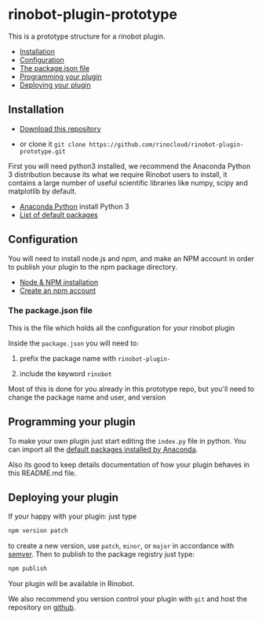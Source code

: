# rinobot-plugin-prototype

This is a prototype structure for a rinobot plugin.

- [Installation](#installation)
- [Configuration](#configuration)
- [The package.json file](#the-package.json-file)
- [Programming your plugin](#programming-your-plugin)
- [Deploying your plugin](#deploying-your-plugin)

## Installation

- [Download this repository](https://github.com/rinocloud/rinobot-plugin-prototype/archive/master.zip)

- or clone it `git clone https://github.com/rinocloud/rinobot-plugin-prototype.git`

First you will need python3 installed, we recommend the Anaconda Python 3
distribution because its what we require Rinobot users to install, it contains a
large number of useful scientific libraries like numpy, scipy and matplotlib by
default.

- [Anaconda Python](https://www.continuum.io/downloads) install Python 3
- [List of default packages](https://docs.continuum.io/anaconda/pkg-docs)

## Configuration

You will need to install node.js and npm, and make an NPM account in order to publish your plugin
to the npm package directory.

- [Node & NPM installation](https://nodejs.org/en/download/current/)
- [Create an npm account](https://www.npmjs.com/signup)

### The package.json file

This is the file which holds all the configuration for your rinobot plugin

Inside the `package.json` you will need to:

1. prefix the package name with `rinobot-plugin-`

2. include the keyword `rinobot`

Most of this is done for you already in this prototype repo, but you'll need to change
the package name and user, and version

## Programming your plugin

To make your own plugin just start editing the `index.py` file in python. You
can import all the [default packages installed by
Anaconda](https://docs.continuum.io/anaconda/pkg-docs).

Also its good to keep details documentation of how your plugin behaves in this
README.md file.

## Deploying your plugin

If your happy with your plugin: just type

```bash
npm version patch
```
to create a new version, use `patch`, `minor`, or `major` in accordance with [semver](http://semver.org/).
Then to publish to the package registry just type:

```bash
npm publish
```

Your plugin will be available in Rinobot.

We also recommend you version control your plugin with `git` and host the repository on [github](https://github.com).
